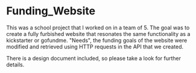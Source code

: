 # Funding_Website

This was a school project that I worked on in a team of 5. 
The goal was to create a fully furbished website that resonates the same functionality as a kickstarter or gofundme. 
"Needs", the funding goals of the website were modified and retrieved using HTTP requests in the API that we created. 

There is a design document included, so please take a look for further details.
